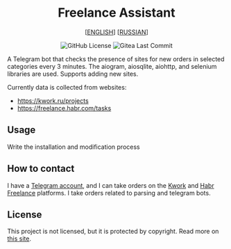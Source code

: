 <div align="center">

# Freelance Assistant

[[ENGLISH](README.md)] [[RUSSIAN](README.ru.md)]


![GitHub License](https://img.shields.io/github/license/un-but/freelance-assistant?style=for-the-badge)
![Gitea Last Commit](https://img.shields.io/gitea/last-commit/un-but/freelance-assistant?style=for-the-badge)

</div>


A Telegram bot that checks the presence of sites for new orders in selected categories every 3 minutes. The aiogram, aiosqlite, aiohttp, and selenium libraries are used. Supports adding new sites.

Currently data is collected from websites:
* https://kwork.ru/projects
* https://freelance.habr.com/tasks

## Usage

Write the installation and modification process

## How to contact

I have a [Telegram account](https://t.me/unbuting), and I can take orders on the [Kwork](https://kwork.ru/user/unbut) and [Habr Freelance](https://freelance.habr.com/freelancers/UnBut) platforms. I take orders related to parsing and telegram bots.

## License

This project is not licensed, but it is protected by copyright. Read more on [this site](https://choosealicense.com/no-permission/).